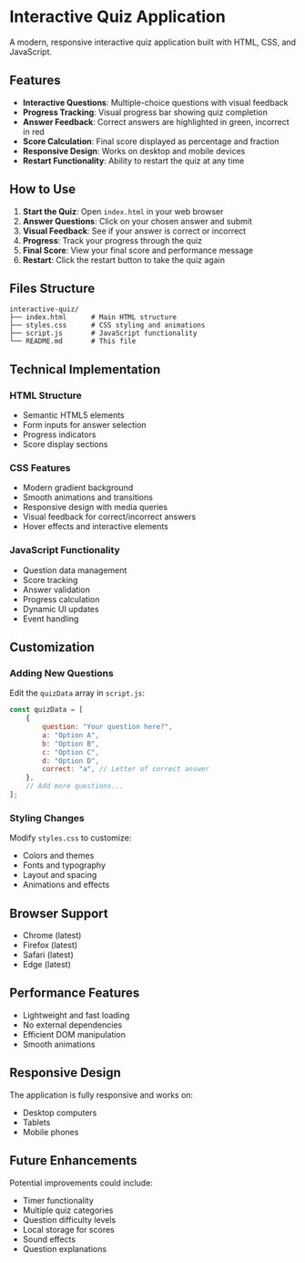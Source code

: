 # Interactive Quiz Application

A modern, responsive interactive quiz application built with HTML, CSS, and JavaScript.

## Features

- **Interactive Questions**: Multiple-choice questions with visual feedback
- **Progress Tracking**: Visual progress bar showing quiz completion
- **Answer Feedback**: Correct answers are highlighted in green, incorrect in red
- **Score Calculation**: Final score displayed as percentage and fraction
- **Responsive Design**: Works on desktop and mobile devices
- **Restart Functionality**: Ability to restart the quiz at any time

## How to Use

1. **Start the Quiz**: Open `index.html` in your web browser
2. **Answer Questions**: Click on your chosen answer and submit
3. **Visual Feedback**: See if your answer is correct or incorrect
4. **Progress**: Track your progress through the quiz
5. **Final Score**: View your final score and performance message
6. **Restart**: Click the restart button to take the quiz again

## Files Structure

```
interactive-quiz/
├── index.html      # Main HTML structure
├── styles.css      # CSS styling and animations
├── script.js       # JavaScript functionality
└── README.md       # This file
```

## Technical Implementation

### HTML Structure
- Semantic HTML5 elements
- Form inputs for answer selection
- Progress indicators
- Score display sections

### CSS Features
- Modern gradient background
- Smooth animations and transitions
- Responsive design with media queries
- Visual feedback for correct/incorrect answers
- Hover effects and interactive elements

### JavaScript Functionality
- Question data management
- Score tracking
- Answer validation
- Progress calculation
- Dynamic UI updates
- Event handling

## Customization

### Adding New Questions
Edit the `quizData` array in `script.js`:

```javascript
const quizData = [
    {
        question: "Your question here?",
        a: "Option A",
        b: "Option B",
        c: "Option C",
        d: "Option D",
        correct: "a", // Letter of correct answer
    },
    // Add more questions...
];
```

### Styling Changes
Modify `styles.css` to customize:
- Colors and themes
- Fonts and typography
- Layout and spacing
- Animations and effects

## Browser Support

- Chrome (latest)
- Firefox (latest)
- Safari (latest)
- Edge (latest)

## Performance Features

- Lightweight and fast loading
- No external dependencies
- Efficient DOM manipulation
- Smooth animations

## Responsive Design

The application is fully responsive and works on:
- Desktop computers
- Tablets
- Mobile phones

## Future Enhancements

Potential improvements could include:
- Timer functionality
- Multiple quiz categories
- Question difficulty levels
- Local storage for scores
- Sound effects
- Question explanations
